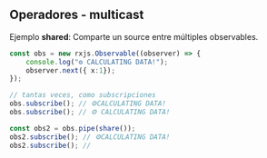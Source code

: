 ## Operadores - multicast

Ejemplo **shared**: Comparte un source entre múltiples observables.

```ts
const obs = new rxjs.Observable((observer) => {
    console.log("⚙ CALCULATING DATA!");
    observer.next({ x:1});
});

// tantas veces, como subscripciones
obs.subscribe(); // ⚙CALCULATING DATA!
obs.subscribe(); // ⚙ CALCULATING DATA!

const obs2 = obs.pipe(share());
obs2.subscribe(); // ⚙CALCULATING DATA!
obs2.subscribe(); // 

```
